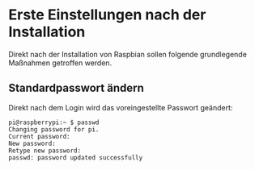 # Erste Einstellungen nach der Installation

Direkt nach der Installation von Raspbian sollen folgende grundlegende Maßnahmen getroffen werden.

## Standardpasswort ändern

Direkt nach dem Login wird das voreingestellte Passwort geändert:

```
pi@raspberrypi:~ $ passwd
Changing password for pi.
Current password: 
New password: 
Retype new password: 
passwd: password updated successfully
```
